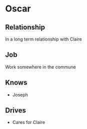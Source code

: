 # Oscar

## Relationship

In a long term relationship with Claire

## Job 

Work somewhere in the commune

## Knows

- Joseph

## Drives

- Cares for Claire

